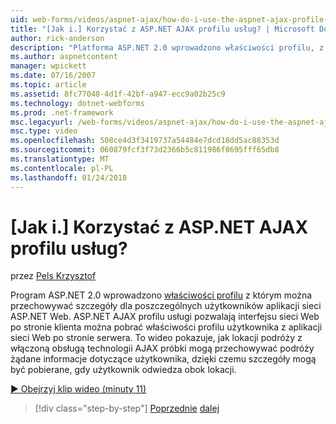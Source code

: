 ```yaml
---
uid: web-forms/videos/aspnet-ajax/how-do-i-use-the-aspnet-ajax-profile-services
title: "[Jak i.] Korzystać z ASP.NET AJAX profilu usług? | Microsoft Docs"
author: rick-anderson
description: "Platforma ASP.NET 2.0 wprowadzono właściwości profilu, z którymi może przechowywać szczegóły dla poszczególnych użytkowników aplikacji sieci ASP.NET Web. Zezwalaj na usługi profilowania ASP.NET AJAX..."
ms.author: aspnetcontent
manager: wpickett
ms.date: 07/16/2007
ms.topic: article
ms.assetid: 8fc77048-4d1f-42bf-a947-ecc9a02b25c9
ms.technology: dotnet-webforms
ms.prod: .net-framework
msc.legacyurl: /web-forms/videos/aspnet-ajax/how-do-i-use-the-aspnet-ajax-profile-services
msc.type: video
ms.openlocfilehash: 508ce4d3f3419737a54484e7dcd18dd5ac88353d
ms.sourcegitcommit: 060879fcf3f73d2366b5c811986f8695fff65db8
ms.translationtype: MT
ms.contentlocale: pl-PL
ms.lasthandoff: 01/24/2018
---
```

<a name="how-do-i-use-the-aspnet-ajax-profile-services"></a>[Jak i.] Korzystać z ASP.NET AJAX profilu usług?
====================
przez [Pels Krzysztof](https://twitter.com/chrispels)

Program ASP.NET 2.0 wprowadzono [właściwości profilu](https://msdn.microsoft.com/library/at64shx3.aspx) z którym można przechowywać szczegóły dla poszczególnych użytkowników aplikacji sieci ASP.NET Web. ASP.NET AJAX profilu usługi pozwalają interfejsu sieci Web po stronie klienta można pobrać właściwości profilu użytkownika z aplikacji sieci Web po stronie serwera. To wideo pokazuje, jak lokacji podróży z włączoną obsługą technologii AJAX próbki mogą przechowywać podróży żądane informacje dotyczące użytkownika, dzięki czemu szczegóły mogą być pobierane, gdy użytkownik odwiedza obok lokacji.

[&#9654; Obejrzyj klip wideo (minuty 11)](https://channel9.msdn.com/Blogs/ASP-NET-Site-Videos/how-do-i-use-the-aspnet-ajax-profile-services)

>[!div class="step-by-step"]
[Poprzednie](how-do-i-use-other-javascript-user-interface-libraries-with-aspnet-ajax.md)
[dalej](how-do-i-debug-aspnet-ajax-applications-using-visual-studio-2005.md)
